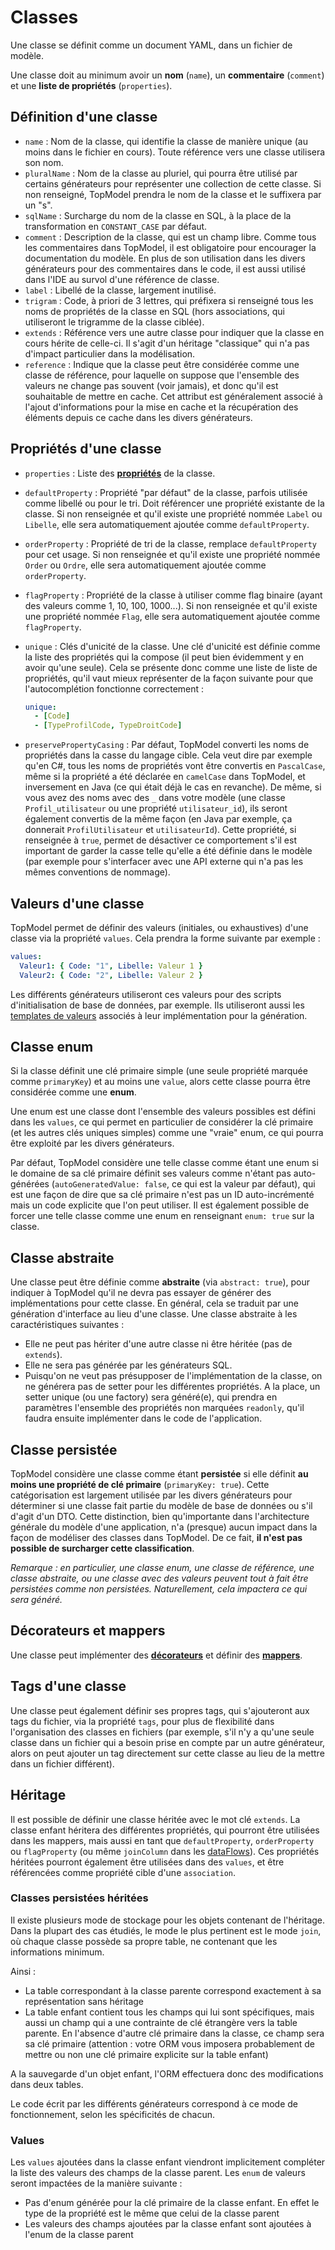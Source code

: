 # Classes

Une classe se définit comme un document YAML, dans un fichier de modèle.

Une classe doit au minimum avoir un **nom** (`name`), un **commentaire** (`comment`) et une **liste de propriétés** (`properties`).

## Définition d'une classe

- `name` : Nom de la classe, qui identifie la classe de manière unique (au moins dans le fichier en cours). Toute référence vers une classe utilisera son nom.
- `pluralName` : Nom de la classe au pluriel, qui pourra être utilisé par certains générateurs pour représenter une collection de cette classe. Si non renseigné, TopModel prendra le nom de la classe et le suffixera par un "s".
- `sqlName` : Surcharge du nom de la classe en SQL, à la place de la transformation en `CONSTANT_CASE` par défaut.
- `comment` : Description de la classe, qui est un champ libre. Comme tous les commentaires dans TopModel, il est obligatoire pour encourager la documentation du modèle. En plus de son utilisation dans les divers générateurs pour des commentaires dans le code, il est aussi utilisé dans l'IDE au survol d'une référence de classe.
- `label` : Libellé de la classe, largement inutilisé.
- `trigram` : Code, à priori de 3 lettres, qui préfixera si renseigné tous les noms de propriétés de la classe en SQL (hors associations, qui utiliseront le trigramme de la classe ciblée).
- `extends` : Référence vers une autre classe pour indiquer que la classe en cours hérite de celle-ci. Il s'agit d'un héritage "classique" qui n'a pas d'impact particulier dans la modélisation.
- `reference` : Indique que la classe peut être considérée comme une classe de référence, pour laquelle on suppose que l'ensemble des valeurs ne change pas souvent (voir jamais), et donc qu'il est souhaitable de mettre en cache. Cet attribut est généralement associé à l'ajout d'informations pour la mise en cache et la récupération des éléments depuis ce cache dans les divers générateurs.

## Propriétés d'une classe

- `properties` : Liste des [**propriétés**](/model/properties.md) de la classe.
- `defaultProperty` : Propriété "par défaut" de la classe, parfois utilisée comme libellé ou pour le tri. Doit référencer une propriété existante de la classe. Si non renseignée et qu'il existe une propriété nommée `Label` ou `Libelle`, elle sera automatiquement ajoutée comme `defaultProperty`.
- `orderProperty` : Propriété de tri de la classe, remplace `defaultProperty` pour cet usage. Si non renseignée et qu'il existe une propriété nommée `Order` ou `Ordre`, elle sera automatiquement ajoutée comme `orderProperty`.
- `flagProperty` : Propriété de la classe à utiliser comme flag binaire (ayant des valeurs comme 1, 10, 100, 1000...). Si non renseignée et qu'il existe une propriété nommée `Flag`, elle sera automatiquement ajoutée comme `flagProperty`.
- `unique` : Clés d'unicité de la classe. Une clé d'unicité est définie comme la liste des propriétés qui la compose (il peut bien évidemment y en avoir qu'une seule). Cela se présente donc comme une liste de liste de propriétés, qu'il vaut mieux représenter de la façon suivante pour que l'autocomplétion fonctionne correctement :

  ```yaml
  unique:
    - [Code]
    - [TypeProfilCode, TypeDroitCode]
  ```

- `preservePropertyCasing` : Par défaut, TopModel converti les noms de propriétés dans la casse du langage cible. Cela veut dire par exemple qu'en C#, tous les noms de propriétés vont être convertis en `PascalCase`, même si la propriété a été déclarée en `camelCase` dans TopModel, et inversement en Java (ce qui était déjà le cas en revanche). De même, si vous avez des noms avec des `_` dans votre modèle (une classe `Profil_utilisateur` ou une propriété `utilisateur_id`), ils seront également convertis de la même façon (en Java par exemple, ça donnerait `ProfilUtilisateur` et `utilisateurId`). Cette propriété, si renseignée à `true`, permet de désactiver ce comportement s'il est important de garder la casse telle qu'elle a été définie dans le modèle (par exemple pour s'interfacer avec une API externe qui n'a pas les mêmes conventions de nommage).

## Valeurs d'une classe

TopModel permet de définir des valeurs (initiales, ou exhaustives) d'une classe via la propriété `values`. Cela prendra la forme suivante par exemple :

```yaml
values:
  Valeur1: { Code: "1", Libelle: Valeur 1 }
  Valeur2: { Code: "2", Libelle: Valeur 2 }
```

Les différents générateurs utiliseront ces valeurs pour des scripts d'initialisation de base de données, par exemple. Ils utiliseront aussi les [templates de valeurs](./domains.md#templates-de-valeurs) associés à leur implémentation pour la génération.

## Classe enum

Si la classe définit une clé primaire simple (une seule propriété marquée comme `primaryKey`) et au moins une `value`, alors cette classe pourra être considérée comme une **enum**.

Une enum est une classe dont l'ensemble des valeurs possibles est défini dans les `values`, ce qui permet en particulier de considérer la clé primaire (et les autres clés uniques simples) comme une "vraie" enum, ce qui pourra être exploité par les divers générateurs.

Par défaut, TopModel considère une telle classe comme étant une enum si le domaine de sa clé primaire définit ses valeurs comme n'étant pas auto-générées (`autoGeneratedValue: false`, ce qui est la valeur par défaut), qui est une façon de dire que sa clé primaire n'est pas un ID auto-incrémenté mais un code explicite que l'on peut utiliser. Il est également possible de forcer une telle classe comme une enum en renseignant `enum: true` sur la classe.

## Classe abstraite

Une classe peut être définie comme **abstraite** (via `abstract: true`), pour indiquer à TopModel qu'il ne devra pas essayer de générer des implémentations pour cette classe. En général, cela se traduit par une génération d'interface au lieu d'une classe. Une classe abstraite à les caractéristiques suivantes :

- Elle ne peut pas hériter d'une autre classe ni être héritée (pas de `extends`).
- Elle ne sera pas générée par les générateurs SQL.
- Puisqu'on ne veut pas présupposer de l'implémentation de la classe, on ne générera pas de setter pour les différentes propriétés. A la place, un setter unique (ou une factory) sera généré(e), qui prendra en paramètres l'ensemble des propriétés non marquées `readonly`, qu'il faudra ensuite implémenter dans le code de l'application.

## Classe persistée

TopModel considère une classe comme étant **persistée** si elle définit **au moins une propriété de clé primaire** (`primaryKey: true`). Cette catégorisation est largement utilisée par les divers générateurs pour déterminer si une classe fait partie du modèle de base de données ou s'il d'agit d'un DTO. Cette distinction, bien qu'importante dans l'architecture générale du modèle d'une application, n'a (presque) aucun impact dans la façon de modéliser des classes dans TopModel. De ce fait, **il n'est pas possible de surcharger cette classification**.

_Remarque : en particulier, une classe enum, une classe de référence, une classe abstraite, ou une classe avec des valeurs peuvent tout à fait être persistées comme non persistées. Naturellement, cela impactera ce qui sera généré._

## Décorateurs et mappers

Une classe peut implémenter des **[décorateurs](/model/decorators.md)** et définir des **[mappers](/model/mappers.md)**.

## Tags d'une classe

Une classe peut également définir ses propres tags, qui s'ajouteront aux tags du fichier, via la propriété `tags`, pour plus de flexibilité dans l'organisation des classes en fichiers (par exemple, s'il n'y a qu'une seule classe dans un fichier qui a besoin prise en compte par un autre générateur, alors on peut ajouter un tag directement sur cette classe au lieu de la mettre dans un fichier différent).

## Héritage

Il est possible de définir une classe héritée avec le mot clé `extends`. La classe enfant héritera des différentes propriétés, qui pourront être utilisées dans les mappers, mais aussi en tant que `defaultProperty`, `orderProperty` ou `flagProperty` (ou même `joinColumn` dans les [dataFlows](/model/dataFlows.mddata)). Ces propriétés héritées pourront également être utilisées dans des `values`, et être référencées comme propriété cible d'une `association`.

### Classes persistées héritées

Il existe plusieurs mode de stockage pour les objets contenant de l'héritage. Dans la plupart des cas étudiés, le mode le plus pertinent est le mode `join`, où chaque classe possède sa propre table, ne contenant que les informations minimum.

Ainsi :

- La table correspondant à la classe parente correspond exactement à sa représentation sans héritage
- La table enfant contient tous les champs qui lui sont spécifiques, mais aussi un champ qui a une contrainte de clé étrangère vers la table parente. En l'absence d'autre clé primaire dans la classe, ce champ sera sa clé primaire (attention : votre ORM vous imposera probablement de mettre ou non une clé primaire explicite sur la table enfant)

A la sauvegarde d'un objet enfant, l'ORM effectuera donc des modifications dans deux tables.

Le code écrit par les différents générateurs correspond à ce mode de fonctionnement, selon les spécificités de chacun.

### Values

Les `values` ajoutées dans la classe enfant viendront implicitement compléter la liste des valeurs des champs de la classe parent. Les `enum` de valeurs seront impactées de la manière suivante :

- Pas d'enum générée pour la clé primaire de la classe enfant. En effet le type de la propriété est le même que celui de la classe parent
- Les valeurs des champs ajoutées par la classe enfant sont ajoutées à l'enum de la classe parent
